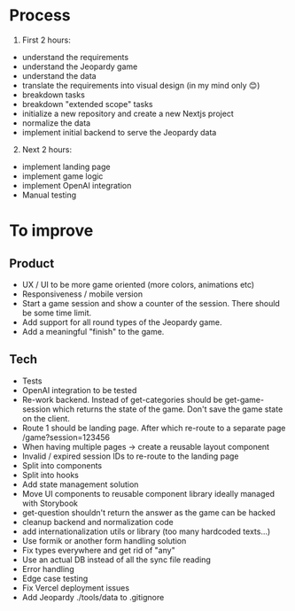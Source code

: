 # Process

1. First 2 hours:
  - understand the requirements
  - understand the Jeopardy game
  - understand the data
  - translate the requirements into visual design (in my mind only 😊)
  - breakdown tasks
  - breakdown "extended scope" tasks
  - initialize a new repository and create a new Nextjs project
  - normalize the data
  - implement initial backend to serve the Jeopardy data
2. Next 2 hours:
  - implement landing page
  - implement game logic
  - implement OpenAI integration
  - Manual testing

# To improve

## Product

* UX / UI to be more game oriented (more colors, animations etc)
* Responsiveness / mobile version
* Start a game session and show a counter of the session. There should be some time limit.
* Add support for all round types of the Jeopardy game.
* Add a meaningful "finish" to the game.

## Tech

* Tests
* OpenAI integration to be tested
* Re-work backend. Instead of get-categories should be get-game-session which returns the state of the game. Don't save the game state on the client.
* Route 1 should be landing page. After which re-route to a separate page /game?session=123456
* When having multiple pages -> create a reusable layout component
* Invalid / expired session IDs to re-route to the landing page
* Split into components
* Split into hooks
* Add state management solution
* Move UI components to reusable component library ideally managed with Storybook
* get-question shouldn't return the answer as the game can be hacked
* cleanup backend and normalization code
* add internationalization utils or library (too many hardcoded texts...)
* Use formik or another form handling solution
* Fix types everywhere and get rid of "any"
* Use an actual DB instead of all the sync file reading
* Error handling
* Edge case testing
* Fix Vercel deployment issues
* Add Jeopardy ./tools/data to .gitignore
